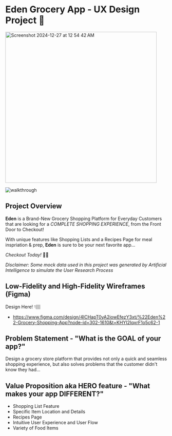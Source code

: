 # Eden Grocery App - UX Design Project 🌱
<img width="471" alt="Screenshot 2024-12-27 at 12 54 42 AM" src="https://github.com/user-attachments/assets/ee2d00d8-241f-4c70-bc1b-7523562b91cc" /> 

![walkthrough](https://github.com/user-attachments/assets/fa289939-09a0-4fa4-8ee8-d145fb34e7b7)


## Project Overview
**Eden** is a Brand-New Grocery Shopping Platform for Everyday Customers that are looking for a *COMPLETE SHOPPING EXPERIENCE*, from the Front Door to Checkout!

With unique features like Shopping Lists and a Recipes Page for meal inspriation & prep, **Eden** is sure to be your next favorite app...

*Checkout Today!* 🛒💨

*Disclaimer: Some mock data used in this project was generated by Artificial Intelligence to simulate the User Research Process*

## Low-Fidelity and High-Fidelity Wireframes (Figma)
Design Here! 👇🏽
- https://www.figma.com/design/4ICHapT0yA2iowEfezY3xt/%22Eden%22-Grocery-Shopping-App?node-id=302-1610&t=KHYI2IqxrF1o5c62-1

## Problem Statement - "What is the GOAL of your app?"
Design a grocery store platform that provides not only a quick and seamless shopping experience, but also solves problems that the customer didn't know they had...

## Value Proposition aka HERO feature - "What makes your app DIFFERENT?"
- Shopping List Feature
- Specific Item Location and Details
- Recipes Page
- Intuitive User Experience and User Flow
- Variety of Food Items




